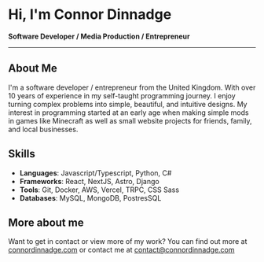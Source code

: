 # Hi, I'm Connor Dinnadge

**Software Developer / Media Production / Entrepreneur**

---

## About Me
I'm a software developer / entrepreneur from the United Kingdom. With over 10 years of experience in my self-taught programming journey. I enjoy turning complex problems into simple, beautiful, and intuitive designs. My interest in programming started at an early age when making simple mods in games like Minecraft as well as small website projects for friends, family, and local businesses.


## Skills
- **Languages**: Javascript/Typescript, Python, C#
- **Frameworks**: React, NextJS, Astro, Django 
- **Tools**: Git, Docker, AWS, Vercel, TRPC, CSS Sass
- **Databases**: MySQL, MongoDB, PostresSQL

## More about me
Want to get in contact or view more of my work? You can find out more at [connordinnadge.com](https://connordinnadge.com) or contact me at [contact@connordinnadge.com](mailto:contact@connordinnadge.com)